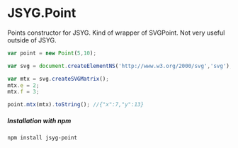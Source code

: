 # JSYG.Point
Points constructor for JSYG. Kind of wrapper of SVGPoint.
Not very useful outside of JSYG.

```javascript
var point = new Point(5,10);

var svg = document.createElementNS('http://www.w3.org/2000/svg','svg');

var mtx = svg.createSVGMatrix();
mtx.e = 2;
mtx.f = 3;

point.mtx(mtx).toString(); //{"x":7,"y":13}
```

##### Installation with npm

```shell
npm install jsyg-point
```
